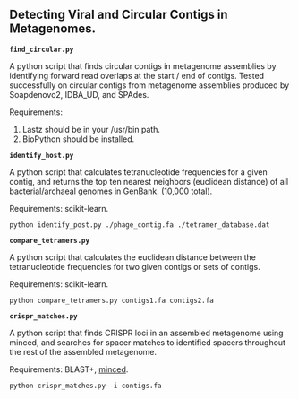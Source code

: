## Detecting Viral and Circular Contigs in Metagenomes.

**`find_circular.py`**

A python script that finds circular contigs in metagenome assemblies by identifying forward read overlaps at the start / end of contigs. Tested successfully on circular contigs from metagenome assemblies produced by Soapdenovo2, IDBA_UD, and SPAdes.

Requirements:

1. Lastz should be in your /usr/bin path.
2. BioPython should be installed.

**`identify_host.py`**

A python script that calculates tetranucleotide frequencies for a given contig, and returns the top ten nearest neighbors (euclidean distance) of all bacterial/archaeal genomes in GenBank. (10,000 total).

Requirements: scikit-learn.

```
python identify_post.py ./phage_contig.fa ./tetramer_database.dat
```

**`compare_tetramers.py`**

A python script that calculates the euclidean distance between the tetranucleotide frequencies for two given contigs or sets of contigs.

Requirements: scikit-learn.

```
python compare_tetramers.py contigs1.fa contigs2.fa
```

**`crispr_matches.py`**

A python script that finds CRISPR loci in an assembled metagenome using minced, and searches for spacer matches to identified spacers throughout the rest of the assembled metagenome.

Requirements: BLAST+, [minced](https://github.com/ctSkennerton/minced/tree/master).

```
python crispr_matches.py -i contigs.fa
```
